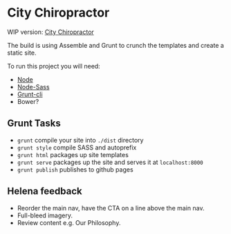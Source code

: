 # City Chiropractor

WIP version: [City Chiropractor](http://kllevin.github.io/citychiropractor/)

The build is using Assemble and Grunt to crunch the templates and create a
static site.

To run this project you will need:
- [Node](http://nodejs.org/)
- [Node-Sass](https://npmjs.org/package/node-sass)
- [Grunt-cli](http://gruntjs.com/)
- Bower?

## Grunt Tasks

- `grunt` compile your site into `./dist` directory
- `grunt style` compile SASS and autoprefix
- `grunt html` packages up site templates
- `grunt serve` packages up the site and serves it at `localhost:8000`
- `grunt publish` publishes to github pages

## Helena feedback

- Reorder the main nav, have the CTA on a line above the main nav.
- Full-bleed imagery.
- Review content e.g. Our Philosophy.

